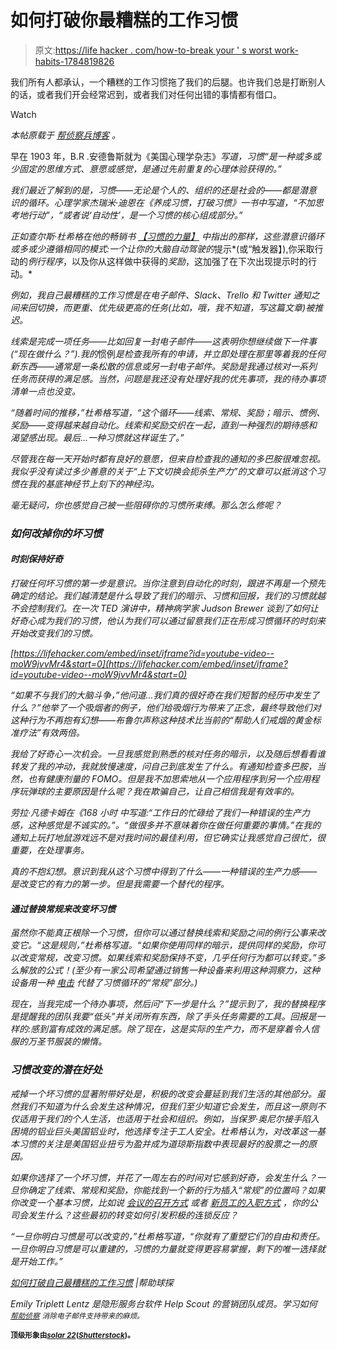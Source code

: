 # 如何打破你最糟糕的工作习惯

> 原文:[https://life hacker . com/how-to-break your ' s worst work-habits-1784819826](https://lifehacker.com/how-to-break-your-worst-work-habits-1784819826)

我们所有人都承认，一个糟糕的工作习惯拖了我们的后腿。也许我们总是打断别人的话，或者我们开会经常迟到，或者我们对任何出错的事情都有借口。

Watch

*本帖原载于* [*帮侦察兵博客*](https://www.helpscout.net/blog/breaking-bad-habits/) *。*

早在 1903 年，B.R .安德鲁斯就为《美国心理学杂志》[](https://archive.org/details/jstor-1412711)*写道，习惯“是一种或多或少固定的思维方式、意愿或感觉，是通过先前重复的心理体验获得的。”*

*我们最近了解到的是，习惯——无论是个人的、组织的还是社会的——都是潜意识的循环。心理学家杰瑞米·迪恩在《养成习惯，打破习惯》一书中写道，“不加思考地行动”，“或者说‘自动性’，是一个习惯的核心组成部分。”*

*正如查尔斯·杜希格在他的畅销书 [*【习惯的力量】*](http://www.amazon.com/Making-Habits-Breaking-Things-Change/dp/0306822628?asc_campaign=InlineText&asc_refurl=https://lifehacker.com/how-to-break-your-worst-work-habits-1784819826&asc_source=&ie=UTF8&qid=&ref_=tmm_pap_swatch_0&sr=&tag=kinjalifehackerlink-20) 中指出的那样，这些潜意识循环或多或少遵循相同的模式:一个让你的大脑自动驾驶的*提示*(或“触发器】),你采取行动的*例行程序*，以及你从这样做中获得的*奖励*，这加强了在下次出现提示时的行动。*

*例如，我自己最糟糕的工作习惯是在电子邮件、Slack、Trello 和 Twitter 通知之间来回切换，而更重、优先级更高的任务(比如，哦，我不知道，写这篇文章)被推迟。*

*线索是完成一项任务——比如回复一封电子邮件——这表明你想继续做下一件事(“现在做什么？”).我的*惯例*是检查我所有的申请，并立即处理在那里等着我的任何新东西——通常是一条松散的信息或另一封电子邮件。*奖励*是我通过核对一系列任务而获得的满足感。当然，问题是我还没有处理好我的优先事项，我的待办事项清单一点也没变。*

*“随着时间的推移，”杜希格写道，“这个循环——线索、常规、奖励；暗示、惯例、奖励——变得越来越自动化。线索和奖励交织在一起，直到一种强烈的期待感和渴望感出现。最后...一种习惯就这样诞生了。”*

*尽管我在每一天开始时都有良好的意愿，但来自检查我的通知的多巴胺很难忽视。我似乎没有读过多少善意的关于“上下文切换会扼杀生产力”的文章可以抵消这个习惯在我的基底神经节上刻下的神经沟。*

*毫无疑问，你也感觉自己被一些阻碍你的习惯所束缚。那么怎么修呢？*

### ***如何改掉你的坏习惯***

#### *时刻保持好奇*

*打破任何坏习惯的第一步是意识。当你注意到自动化的时刻，跟进不再是一个预先确定的结论。我们越清楚是什么导致了我们的暗示、习惯和回报，我们的习惯就越不会控制我们。在一次 TED 演讲中，精神病学家 Judson Brewer 谈到了如何让好奇心成为我们的习惯，他认为我们可以通过留意我们正在形成习惯循环的时刻来开始改变我们的习惯。*

 *[https://lifehacker.com/embed/inset/iframe?id=youtube-video--moW9jvvMr4&start=0](https://lifehacker.com/embed/inset/iframe?id=youtube-video--moW9jvvMr4&start=0)* 

*“如果不与我们的大脑斗争，”他问道...我们真的很好奇在我们短暂的经历中发生了什么？”他举了一个吸烟者的例子，他们给吸烟行为带来了正念，最终导致他们对这种行为不再抱有幻想——布鲁尔声称这种技术比当前的“帮助人们戒烟的黄金标准疗法”有效两倍。*

*我给了好奇心一次机会。一旦我感觉到熟悉的核对任务的暗示，以及随后想看看谁转发了我的冲动，我就放慢速度，问自己到底发生了什么。有通知检查多巴胺，当然，也有健康剂量的 FOMO。但是我不加思索地从一个应用程序到另一个应用程序玩弹球的主要原因是什么呢？我在欺骗自己，让自己相信我是有效率的。*

*劳拉·凡德卡姆在《168 小时 中写道:“工作日的忙碌给了我们一种错误的生产力感，这种感觉是不诚实的。”。“做很多并不意味着你在做任何重要的事情。”在我的通知上玩打地鼠游戏远不是对我时间的最佳利用，但它确实让我感觉自己很忙，很重要，在处理事务。*

*真的不抱幻想。意识到我从这个习惯中得到了什么——一种错误的生产力感——是改变它的有力的第一步。但是我需要一个替代的程序。*

#### *通过替换常规来改变坏习惯*

*虽然你不能真正根除一个习惯，但你可以通过替换线索和奖励之间的例行公事来改变它。“这是规则，”杜希格写道。“如果你使用同样的暗示，提供同样的奖励，你可以改变常规，改变习惯。如果线索和奖励保持不变，几乎任何行为都可以转变。”多么解放的公式！(至少有一家公司希望通过销售一种设备来利用这种洞察力，这种设备用一种 [电击](http://well.blogs.nytimes.com/2016/05/02/a-shocking-way-really-to-break-bad-habits/?_r=1) 代替了习惯循环的“常规”部分。)*

*现在，当我完成一个待办事项，然后问“下一步是什么？”提示到了，我的替换程序是提醒我的团队我要“低头”并关闭所有东西，除了手头任务需要的工具。回报是一样的:感到富有成效的满足感。除了现在，这是实际的生产力，而不是穿着令人信服的万圣节服装的懒惰。*

### *习惯改变的潜在好处*

*戒掉一个坏习惯的显著附带好处是，积极的改变会蔓延到我们生活的其他部分。虽然我们不知道为什么会发生这种情况，但我们至少知道它会发生，而且这一原则不仅适用于我们的个人生活，也适用于社会和组织。例如，当保罗·奥尼尔接手陷入困境的铝业巨头美国铝业时，他选择专注于工人安全。杜希格认为，对改革这一基本习惯的关注是美国铝业扭亏为盈并成为道琼斯指数中表现最好的股票之一的原因。*

*如果你选择了一个坏习惯，并花了一周左右的时间对它感到好奇，会发生什么？一旦你确定了线索、常规和奖励，你能找到一个新的行为插入“常规”的位置吗？如果你改变一个基本习惯，比如说 [会议的召开方式](https://www.helpscout.net/blog/bad-meetings/) 或者 [新员工的入职方式](https://www.helpscout.net/blog/employee-onboarding/) ，你的公司会发生什么？这些最初的转变如何引发积极的连锁反应？*

*“一旦你明白习惯是可以改变的，”杜希格写道，“你就有了重塑它们的自由和责任。一旦你明白习惯是可以重建的，习惯的力量就变得更容易掌握，剩下的唯一选择就是开始工作。”*

*[如何打破自己最糟糕的工作习惯](https://www.helpscout.net/blog/breaking-bad-habits/) |帮助球探*

*Emily Triplett Lentz 是隐形服务台软件 Help Scout 的营销团队成员。学习如何 [*<small>帮助侦察</small>*](https://www.helpscout.net/) *<small>消除电子邮件支持带来的麻烦。</small>** 

**<small>顶级形象由</small>*[*<small>solar 22</small>*](http://www.shutterstock.com/pic-297674456/stock-vector-smart-phone-have-many-alert-with-speech-bubbles-from-megaphone-to-distraction-working-businessman.html?src=PHFUa-JjYZqb4F775OL-yA-1-0)*<small>(</small>*[*<small>Shutterstock</small>*](http://shutterstock.com)*<small>)。</small>**